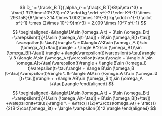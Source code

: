 $$
D_r = \frac{k_B T}{\alpha_r} = \frac{k_B T}{8\pi\eta r^3} = \frac{1.371\times10^{23} m^2 \cdot kg \cdot s^{-2} \cdot K^{-1} \times 293.15K}{8 \times 3.14 \times 1.002\times 10^{-3} kg \cdot m^{-1} \cdot s^{-1} \times (2\times 10^{-9}m)^3} = 2.009 \times 10^7 s^{-1}
$$

$$
\begin{aligned}
&\langle\{A\sin (\omega_A t) + B\sin (\omega_B t) +\varepsilon(t)\}\{A\sin (\omega_A[t+\tau]) + B\sin (\omega_B[t+\tau]) +\varepsilon(t+\tau)\}\rangle \\
= &\langle A^2\sin (\omega_A t)\sin (\omega_A[t+\tau])\rangle +
\langle B^2\sin (\omega_B t)\sin (\omega_B[t+\tau]) \rangle +
\langle\varepsilon(t)\varepsilon(t+\tau)\rangle \\
&+\langle A\sin (\omega_A t)\varepsilon(t+\tau)\rangle +
\langle A \sin (\omega_A[t+\tau])\varepsilon(t)\rangle +
\langle B\sin (\omega_B t)\varepsilon(t+\tau)\rangle +
\langle B\sin (\omega_B [t+\tau])\varepsilon(t)\rangle \\
&+\langle AB\sin (\omega_A t)\sin (\omega_B [t+\tau])\rangle +
+\langle AB\sin (\omega_B t)\sin (\omega_A [t+\tau])\rangle 
\end{aligned}
$$

$$
\begin{aligned}
&\langle\{A\sin (\omega_A t) + B\sin (\omega_B t) +\varepsilon(t)\}\{A\sin (\omega_A[t+\tau]) + B\sin (\omega_B[t+\tau]) +\varepsilon(t+\tau)\}\rangle \\
= &\frac{1}{2}A^2\cos(\omega_At) + \frac{1}{2}B^2\cos(\omega_Bt) + \langle \varepsilon(0)^2 \rangle
\end{aligned}
$$